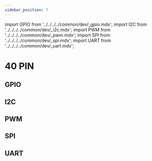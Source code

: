 ```yaml
---
sidebar_position: 7
---
```


import GPIO from '../../../../common/dev/\_gpio.mdx';
import I2C from '../../../../common/dev/\_i2c.mdx';
import PWM from '../../../../common/dev/\_pwm.mdx';
import SPI from '../../../../common/dev/\_spi.mdx';
import UART from '../../../../common/dev/\_uart.mdx';

# 40 PIN

## GPIO

<GPIO product_name="Radxa ROCK 2F" model="rock-2f" gpio_pin="3" chip="4" line="0" gpio_connection="/img/rock2f/led_connection.webp" />

## I2C

<I2C product_name="Radxa ROCK 2F" model="rock-2f" i2c_overlay_name="I2C0-M1" sda_pin="PIN_3" scl_pin="PIN_5" i2c_connection="/img/rock2f/rock-2f-i2c-connection.webp" />

## PWM

<PWM product_name="Radxa ROCK 2F" model="rock-2f" pwm_name="PWM0_M0" pwm_pin="PIN_32" chip="0" pwm_connection="/img/rock2f/pwm_connection.webp" />

## SPI

<SPI product_name="Radxa ROCK 2F" model="rock-2f" spi_overlay_name="Enable spidev on SPI0 over CS1" spidev="/dev/spidev0.0" spi_mosi="PIN_19" spi_miso="PIN_21" spi_connection="/img/rock2f/spi_connection.webp" />

## UART

<UART product_name="Radxa ROCK 2F" model="rock-2f" uart1_name="UART1-M0" uart_dev1="ttyS1" tx1_pin="PIN_7" rx1_pin="PIN_40" uart2_name="UART3-M0" uart_dev2="ttyS3" tx2_pin="PIN_18" rx2_pin="PIN_16" uart_connection="/img/rock2f/rock2f-uart-loop.webp" two_uart_connection="/img/rock2f/rock2f-two-uart-connection.webp" />
